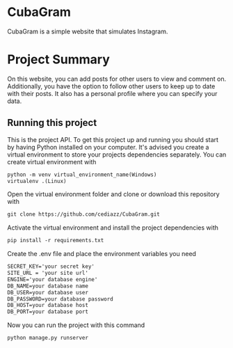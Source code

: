 # CubaGram
CubaGram is a simple website that simulates Instagram.

# Project Summary
On this website, you can add posts for other users to view and comment on. Additionally, you have the option to follow other users to keep up to date with their posts. It also has a personal profile where you can specify your data.

## Running this project
This is the project API. To get this project up and running you should start by having Python installed on your computer. It's advised you create a virtual environment to store your projects dependencies separately. You can create virtual environment with
````markdown
python -m venv virtual_environment_name(Windows)
virtualenv .(Linux)
````
Open the virtual environment folder and clone or download this repository with
````markdown
git clone https://github.com/cediazz/CubaGram.git
````
Activate the virtual environment and install the project dependencies with
````markdown
pip install -r requirements.txt
````
Create the .env file and place the environment variables you need
````markdown
SECRET_KEY='your secret key'
SITE_URL = 'your site url'
ENGINE='your database engine'
DB_NAME=your database name
DB_USER=your database user
DB_PASSWORD=your database password
DB_HOST=your database host
DB_PORT=your database port
````
Now you can run the project with this command
````markdown
python manage.py runserver
````
